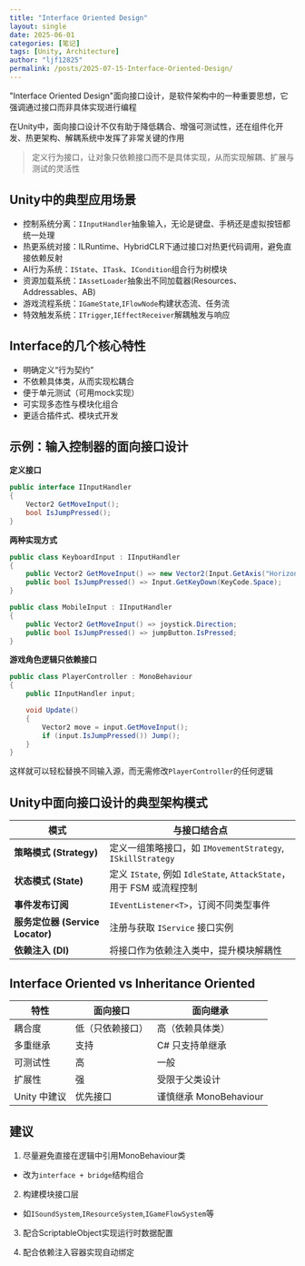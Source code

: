 ```yaml
---
title: "Interface Oriented Design"
layout: single
date: 2025-06-01
categories: [笔记]
tags: [Unity, Architecture]
author: "ljf12825"
permalink: /posts/2025-07-15-Interface-Oriented-Design/
---
```

"Interface Oriented Design"面向接口设计，是软件架构中的一种重要思想，它强调通过接口而非具体实现进行编程

在Unity中，面向接口设计不仅有助于降低耦合、增强可测试性，还在组件化开发、热更架构、解耦系统中发挥了非常关键的作用

> 定义行为接口，让对象只依赖接口而不是具体实现，从而实现解耦、扩展与测试的灵活性

## Unity中的典型应用场景

- 控制系统分离：`IInputHandler`抽象输入，无论是键盘、手柄还是虚拟按钮都统一处理
- 热更系统对接：ILRuntime、HybridCLR下通过接口对热更代码调用，避免直接依赖反射
- AI行为系统：`IState`、`ITask`、`ICondition`组合行为树模块
- 资源加载系统：`IAssetLoader`抽象出不同加载器(Resources、Addressables、AB)
- 游戏流程系统：`IGameState`,`IFlowNode`构建状态流、任务流
- 特效触发系统：`ITrigger`,`IEffectReceiver`解耦触发与响应

## Interface的几个核心特性
- 明确定义“行为契约”
- 不依赖具体类，从而实现松耦合
- 便于单元测试（可用mock实现）
- 可实现多态性与模块化组合
- 更适合插件式、模块式开发

## 示例：输入控制器的面向接口设计
**定义接口**
```cs
public interface IInputHandler
{
    Vector2 GetMoveInput();
    bool IsJumpPressed();
}
```
**两种实现方式**
```cs
public class KeyboardInput : IInputHandler
{
    public Vector2 GetMoveInput() => new Vector2(Input.GetAxis("Horizontal"), Input.GetAxis("Vertical"));
    public bool IsJumpPressed() => Input.GetKeyDown(KeyCode.Space);
}

public class MobileInput : IInputHandler
{
    public Vector2 GetMoveInput() => joystick.Direction;
    public bool IsJumpPressed() => jumpButton.IsPressed;
}
```
**游戏角色逻辑只依赖接口**
```cs
public class PlayerController : MonoBehaviour
{
    public IInputHandler input;

    void Update()
    {
        Vector2 move = input.GetMoveInput();
        if (input.IsJumpPressed()) Jump();
    }
}
```
这样就可以轻松替换不同输入源，而无需修改`PlayerController`的任何逻辑

## Unity中面向接口设计的典型架构模式

| 模式                          | 与接口结合点                                                  |
| --------------------------- | ------------------------------------------------------- |
| **策略模式 (Strategy)**         | 定义一组策略接口，如 `IMovementStrategy`, `ISkillStrategy`        |
| **状态模式 (State)**            | 定义 `IState`, 例如 `IdleState`, `AttackState`，用于 FSM 或流程控制 |
| **事件发布订阅**                  | `IEventListener<T>`，订阅不同类型事件                            |
| **服务定位器 (Service Locator)** | 注册与获取 `IService` 接口实例                                   |
| **依赖注入 (DI)**               | 将接口作为依赖注入类中，提升模块解耦性                                     |

## Interface Oriented vs Inheritance Oriented

| 特性        | 面向接口     | 面向继承                 |
| --------- | -------- | -------------------- |
| 耦合度       | 低（只依赖接口） | 高（依赖具体类）             |
| 多重继承      | 支持       | C# 只支持单继承            |
| 可测试性      | 高        | 一般                   |
| 扩展性       | 强        | 受限于父类设计              |
| Unity 中建议 | 优先接口   | 谨慎继承 MonoBehaviour |

## 建议
1. 尽量避免直接在逻辑中引用MonoBehaviour类
  - 改为`interface + bridge`结构组合

2. 构建模块接口层
  - 如`ISoundSystem`,`IResourceSystem`,`IGameFlowSystem`等

3. 配合ScriptableObject实现运行时数据配置

4. 配合依赖注入容器实现自动绑定
